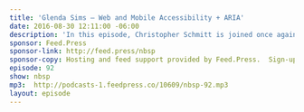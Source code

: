 ```yaml
---
title: 'Glenda Sims — Web and Mobile Accessibility + ARIA'
date: 2016-08-30 12:11:00 -06:00
description: 'In this episode, Christopher Schmitt is joined once again by Glenda Sims. Glenda is the Accessibility Practice Manager at Deque Systems helping to define accessibility and lead over 50 experts on staff.'
sponsor: Feed.Press
sponsor-link: http://feed.press/nbsp
sponsor-copy: Hosting and feed support provided by Feed.Press.  Sign-up today and try FeedPress on a 14 day trial (no contracts or commitments). Use promo code *nbsp* during checkout to get 10% off your first year.
episode: 92
show: nbsp
mp3:  http://podcasts-1.feedpress.co/10609/nbsp-92.mp3
layout: episode
---
```

